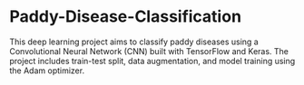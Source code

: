 # Paddy-Disease-Classification
This deep learning project aims to classify paddy diseases using a Convolutional Neural Network (CNN) built with TensorFlow and Keras. The project includes train-test split, data augmentation, and model training using the Adam optimizer.
